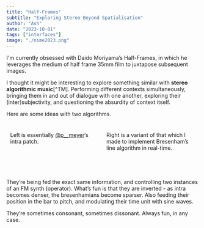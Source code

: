 ```yaml
---
title: "Half-Frames"
subtitle: "Exploring Stereo Beyond Spatialisation"
author: "Ash"
date: "2023-10-01"
tags: ["interfaces"]
image: "./nime2023.png"
---
```


I'm currently obsessed with Daido Moriyama’s Half-Frames, in which he leverages the medium of half frame 35mm film to juxtapose subsequent images.

<!-- add examples here -->

I thought it might be interesting to explore something similar with **stereo algorithmic music**[^TM]. Performing different contexts simultaneously, bringing them in and out of dialogue with one another, exploring their (inter)subjectivity, and questioning the absurdity of context itself.

Here are some ideas with two algorithms. 


<div style="display: flex; flex-wrap: wrap;">

<div style="flex: 1; padding: 10px;">
<p> Left is essentially <a href="https://www.instagram.com/p__meyer/" target="_blank">@p__meyer</a>‘s intra patch. <br></br>
</p>
</div>

<div style="flex: 1; padding: 10px;">
<p> Right is a variant of that which I made to implement Bresenham’s line algorithm in real-time. </p>
</div>

</div>
<br></br>

They’re being fed the exact same information, and controlling two instances of an FM synth (operator). What’s fun is that they are inverted - as intra becomes denser, the bresenhamians become sparser. Also feeding their position in the bar to pitch, and modulating their time unit with sine waves. 

They’re sometimes consonant, sometimes dissonant. Always fun, in any case.

<!-- Visual Description: Each slide has three frames. A visualisation of the left hand signal, in grey and yellow, my hands on an ableton push, which lights up on some squares. Another visualisation. -->